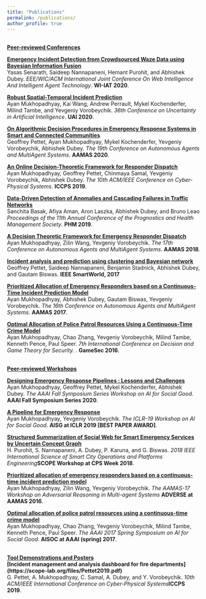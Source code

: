 ```yaml
---
title: "Publications"
permalink: /publications/
author_profile: true
---
```

<br>
<b><u>Peer-reviewed Conferences</u></b>
<br>

<b>[Emergency Incident Detection from Crowdsourced Waze Data using Bayesian Information Fusion](https://arxiv.org/abs/2011.05440)</b><br> 
Yasas Senarath, Saideep Nannapaneni, Hemant Purohit, and Abhishek Dubey.
<i>EEE/WIC/ACM International Joint Conference On Web Intelligence And Intelligent Agent Technology</i>. <b>WI-IAT 2020</b>.

<b>[Robust Spatial-Temporal Incident Prediction](http://proceedings.mlr.press/v124/mukhopadhyay20a/mukhopadhyay20a.pdf)</b> <br> 
Ayan Mukhopadhyay, Kai Wang, Andrew Perrault, Mykel Kochenderfer, Milind Tambe, and Yevgeniy Vorobeychik.
<i>36th Conference on Uncertainty in Artificial Intelligence</i>. <b>UAI 2020</b>.

<b>[On Algorithmic Decision Procedures in Emergency Response Systems in Smart and Connected Communities](https://ayanmukhopadhyay.github.io/files/aamas20.pdf)</b> <br> 
Geoffrey Pettet, Ayan Mukhopadhyay, Mykel Kochenderfer, Yevgeniy Vorobeychik, Abhishek Dubey.
<i>The 19th Conference on Autonomous Agents and MultiAgent Systems</i>. <b>AAMAS 2020</b>.

<b>[An Online Decision-Theoretic Framework for Responder
Dispatch](http://ayanmukhopadhyay.github.io/publications/iccps19)</b> <br> 
Ayan Mukhopadhyay, Geoffrey Pettet, Chinmaya Samal, Yevgeniy Vorobeychik, Abhishek Dubey.
<i>The 10th ACM/IEEE Conference on Cyber-Physical Systems</i>. <b>ICCPS 2019</b>.

<b>[Data-Driven Detection of Anomalies and Cascading Failures in Traffic Networks](https://scope-lab.org/files/Basak2019b.pdf)</b> <br> 
Sanchita Basak, Afiya Aman, Aron Laszka, Abhishek Dubey, and Bruno Leao
<i>Proceedings of the 11th Annual Conference of the Prognostics and Health Management Society</i>. <b>PHM 2019</b>.

<b>[A Decision Theoretic Framework for Emergency Responder Dispatch](https://ayanmukhopadhyay.github.io/files/aamas18.pdf)</b> <br> 
Ayan Mukhopadhyay, Zilin Wang, Yevgeniy Vorobeychik.
<i>The 17th Conference on Autonomous Agents and MultiAgent Systems</i>. <b>AAMAS 2018</b>.

<b>[Incident analysis and prediction using clustering and Bayesian network](https://scope-lab.org/files/Pettet2017.pdf)</b> 
<br>
Geoffrey Pettet, Saideep Nannapaneni, Benjamin Stadnick, Abhishek Dubey, and Gautam Biswas.
<b>IEEE SmartWorld, 2017</b>

<b>[Prioritized Allocation of Emergency Responders based on a Continuous-Time Incident Prediction Model](https://ayanmukhopadhyay.github.io/files/aamas17.pdf)</b> <br> 
Ayan Mukhopadhyay, Abhishek Dubey, Gautam Biswas, Yevgeniy Vorobeychik.
<i>The 16th Conference on Autonomous Agents and MultiAgent Systems</i>. <b>AAMAS 2017</b>.

<b>[Optimal Allocation of Police Patrol Resources Using a Continuous-Time Crime Model](https://ayanmukhopadhyay.github.io/files/gamesec16.pdf)</b> <br>
Ayan Mukhopadhyay, Chao Zhang, Yevgeniy Vorobeychik, Milind Tambe, Kenneth Pence, Paul Speer.
<i>7th International Conference on Decision and Game Theory for Security. </i>. <b>GameSec 2016</b>.

<br>
<b><u>Peer-reviewed Workshops</u></b>
<br>

<b>[Designing Emergency Response Pipelines : Lessons and Challenges](https://arxiv.org/abs/2010.07504)</b><br>
Ayan Mukhopadhyay, Geoffrey Pettet, Mykel Kochenderfer, Abhishek Dubey.
<i>The AAAI Fall Symposium Series Workshop on AI for Social Good.</i> <b>AAAI Fall Symposium Series 2020</b>.

<b>[A Pipeline for Emergency Response](http://ayanmukhopadhyay.github.io/publications/iclr19)</b><br>
Ayan Mukhopadhyay, Yevgeniy Vorobeychik.
<i>The ICLR-19 Workshop on AI for Social Good.</i> <b>AISG at ICLR 2019 [BEST PAPER AWARD]</b>.

<b>[Structured Summarization of Social Web for Smart Emergency Services by Uncertain Concept Graph](https://scope-lab.org/files/Purohit2018.pdf)</b><br>
H. Purohit, S. Nannapaneni, A. Dubey, P. Karuna, and G. Biswas.
<i> 2018 IEEE International Science of Smart City Operations and Platforms Engineering</i><b>SCOPE Workshop at CPS Week 2018</b>.

<b>[Prioritized allocation of emergency responders based on a continuous-time incident prediction model](http://ayanmukhopadhyay.github.io/publications/aamas17)</b> <br>
Ayan Mukhopadhyay, Zilin Wang, Yevgeniy Vorobeychik.
<i>The AAMAS-17 Workshop on Adversarial Reasoning in Multi-agent Systems</i> <b>ADVERSE at AAMAS 2016</b>.

<b>[Optimal allocation of police patrol resources using a continuous-time crime model](http://ayanmukhopadhyay.github.io/publications/gamesec16)</b><br>
Ayan Mukhopadhyay, Chao Zhang, Yevgeniy Vorobeychik, Milind Tambe, Kenneth Pence, Paul Speer. <i>The AAAI 2017 Spring Symposium on AI for Social Good.</i> <b>AISOC at AAAI (spring) 2017</b>.

<br>
<b><u>Tool Demonstrations and Posters</u></b>
<br>
<b>[Incident management and analysis dashboard for fire departments](https://scope-lab.org/files/Pettet2019.pdf)</b><br>
G. Pettet, A. Mukhopadhyay, C. Samal, A. Dubey, and Y. Vorobeychik.
<i> 10th ACM/IEEE International Conference on Cyber-Physical Systems</i><b>ICCPS 2019</b>.
